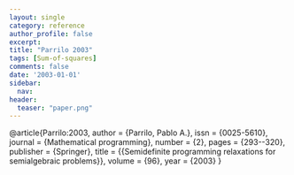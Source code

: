 ```yaml
---
layout: single
category: reference
author_profile: false
excerpt: 
title: "Parrilo 2003"
tags: [Sum-of-squares]
comments: false
date: '2003-01-01'
sidebar:
  nav: 
header:
  teaser: "paper.png"
---
```


@article{Parrilo:2003,
author = {Parrilo, Pablo A.},
issn = {0025-5610},
journal = {Mathematical programming},
number = {2},
pages = {293--320},
publisher = {Springer},
title = {{Semidefinite programming relaxations for semialgebraic problems}},
volume = {96},
year = {2003}
}
